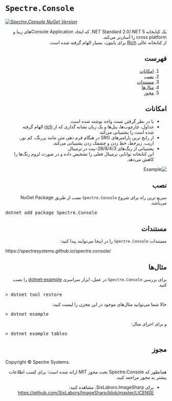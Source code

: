 # `Spectre.Console`

_[![Spectre.Console NuGet Version](https://img.shields.io/nuget/v/spectre.console.svg?style=flat&label=NuGet%3A%20Spectre.Console)](https://www.nuget.org/packages/spectre.console)_

<div dir="rtl">

یک کتابخانه NET Standard 2.0/.NET 5. که ایجاد Console Applicationهای زیبا و cross platform را آسان‌تر می‌کند.  
از کتابخانه عالی [Rich](https://github.com/willmcgugan/rich)  برای پایتون، بسیار الهام گرفته شده است.

## فهرست

1. [امکانات](#features)
2. [نصب](#installing)
3. [مستندات](#documentation)
4. [مثال‌ها](#examples)
5. [مجوز](#license)

<h2 id="features">امکانات</h2>

* با در نظر گرفتن تست واحد نوشته شده است.
* جداول، چارچوب‌ها، پنل‌ها و یک زبان نشانه گذاری که از [rich](https://github.com/willmcgugan/rich) الهام گرفته شده است را پشتیبانی می‌کند.
* از رایج ترین پارامترهای SRG در هنگام فرم دهی متن مانند پررنگ، کم نور، اریب، زیرخط، خط زدن و چشمک زدن پشتیبانی می‌کند.
* پشتیبانی از رنگ‌های 28/8/4/3-بیت در ترمینال.  
  این کتابخانه توانایی ترمینال فعلی را تشخیص داده و در صورت لزوم رنگ‌ها را کاهش می‌دهد.


![Example](resources/gfx/screenshots/example.png)

<h2 id="installing">نصب</h2>

سریع ترین راه برای شروع `Spectre.Console` نصب از طریق NuGet Package می‌باشد.

<pre dir="ltr">
dotnet add package Spectre.Console
</pre>

<h2 id="documentation">مستندات</h2>

مستندات `Spectre.Console` را در اینجا می‌توایند پیدا کنید:

<div dir="ltr">
https://spectresystems.github.io/spectre.console/
</div>

<h2 id="examples">مثال‌ها</h2>

برای بررسی `Spectre.Console` در عمل، ابزار سراسری
[dotnet-example](https://github.com/patriksvensson/dotnet-example)
را نصب کنید.

<pre dir="ltr">
> dotnet tool restore
</pre>

حالا شما می‌توانید مثال‌های موجود در این مخزن را لیست کنید:

<pre dir="ltr">
> dotnet example
</pre>

و برای اجرای مثال:

<pre dir="ltr">
> dotnet example tables
</pre>

<h2 id="license">مجوز</h2>

<div dir="ltr">
Copyright © Spectre Systems.
</div>

همانطور که Spectre.Console تحت مجوز MIT ارائه شده است؛ برای کسب اطلاعات بیشتر به مجوز مراجعه کنید.

* برای SixLabors.ImageSharp، مشاهده کنید: https://github.com/SixLabors/ImageSharp/blob/master/LICENSE

</div>
